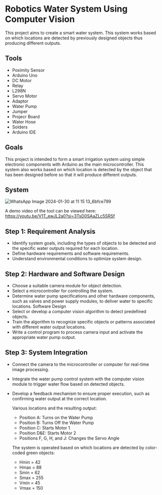 # Robotics Water System Using Computer Vision
This project aims to create a smart water system. This system works based on which locations are detected by previously designed objects thus producing different outputs.

## Tools
- Poximity Sensor
- Arduino Uno
- DC Motor
- Relay
- L298N
- Servo Motor
- Adaptor
- Water Pump
- Jumper
- Projecr Board
- Water Hose
- Solders
- Arduino IDE

## Goals
This project is intended to form a smart irrigation system using simple electronic components with Arduino as the main microcontroller. This system also works based on which location is detected by the object that has been designed before so that it will produce different outputs. 

## System
![WhatsApp Image 2024-01-30 at 11 15 13_6bfce799](https://github.com/aisyaaaptr/Water_System/assets/157786477/50e24a4d-a183-4382-9dc4-dfe5247462a2)

A demo video of the tool can be viewed here: https://youtu.be/V1T_ewJL2a0?si=3TsD0SAaZLc5SRSf  

## Step 1: Requirement Analysis
- Identify system goals, including the types of objects to be detected and the specific water outputs required for each location.
- Define hardware requirements and software requirements.
- Understand environmental conditions to optimize system design.

## Step 2: Hardware and Software Design
- Choose a suitable camera module for object detection.
- Select a microcontroller for controlling the system.
- Determine water pump specifications and other hardware components, such as valves and power supply modules, to deliver water to specific locations.
Software Design
- Select or develop a computer vision algorithm to detect predefined objects.
- Train the algorithm to recognize specific objects or patterns associated with different water output locations.
- Write a control program to process camera input and activate the appropriate water pump output.

## Step 3: System Integration
- Connect the camera to the microcontroller or computer for real-time image processing.
- Integrate the water pump control system with the computer vision module to trigger water flow based on detected objects.
- Develop a feedback mechanism to ensure proper execution, such as confirming water output at the correct location.

  Various locations and the resulting output:
  - Position A: Turns on the Water Pump
  - Position B: Turns Off the Water Pump
  - Position C: Starts Motor 1
  - Position D&E: Starts Motor 2
  - Positions F, G, H, and J: Changes the Servo Angle
 
  The system is operated based on which locations are detected by color-coded green objects: 
  - Hmin = 42
  - Hmax = 88
  - Smin = 62
  - Smax = 255
  - Vmin = 45
  - Vmax = 150
